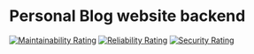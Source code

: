 # Personal Blog website backend

[![Maintainability Rating](https://sonarcloud.io/api/project_badges/measure?project=z9fr_blog-backend&metric=sqale_rating)](https://sonarcloud.io/summary/new_code?id=z9fr_blog-backend)
[![Reliability Rating](https://sonarcloud.io/api/project_badges/measure?project=z9fr_blog-backend&metric=reliability_rating)](https://sonarcloud.io/summary/new_code?id=z9fr_blog-backend)
[![Security Rating](https://sonarcloud.io/api/project_badges/measure?project=z9fr_blog-backend&metric=security_rating)](https://sonarcloud.io/summary/new_code?id=z9fr_blog-backend)

